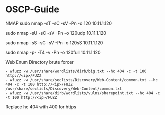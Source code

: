 # OSCP-Guide

NMAP
sudo nmap -sT -sC -sV -Pn -o 120 10.11.1.120

sudo nmap -sU -sC -sV -Pn -o 120udp 10.11.1.120

sudo nmap -sS -sC -sV -Pn -o 120sS 10.11.1.120

sudo nmap -p- -T4 -v -Pn -o 120full 10.11.1.120

Web Enum
Directory brute forcer

	- wfuzz -w /usr/share/wordlists/dirb/big.txt --hc 404 -c -t 100 http://<ip>/FUZZ
	- wfuzz -w /usr/share/seclists/Discovery/Web-Content/common.txt --hc 404 -c -t 100 http://<ip>/FUZZ
	/usr/share/seclists/Discovery/Web-Content/common.txt
	- wfuzz -w /usr/share/dirb/wordlists/vulns/sharepoint.txt --hc 404 -c -t 100 http://<ip>/FUZZ

Replace hc 404 with 400 for https
